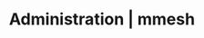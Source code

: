 ---
title: Administration | mmesh
description: mmesh hybrid cloud integration platform
topic: mmesh
chapter:
  id: administration
  label: Administration
page:
  name: overview
  label: Overview
position: 1200
---